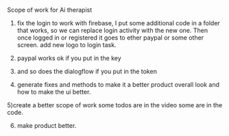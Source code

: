 Scope of work for Ai therapist


1) fix the login to work with firebase, I put some additional code in a folder that works, 
so we can replace login activity with the new one. Then once logged in or registered it goes
to ether paypal or some other screen. add new logo to login task.

2) paypal works ok if you put in the key

3) and so does the dialogflow if you put in the token

4) generate fixes and methods to make it a better product overall look and how
to make the ui better.

5)create a better scope of work some todos are in the video some are in the code.

6) make product better. 
